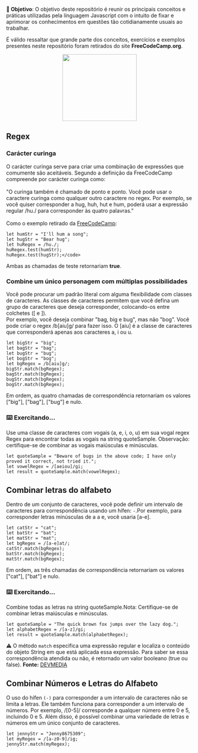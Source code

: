 
  <p><b>🏒 Objetivo</b>: O objetivo deste repositório é reunir os principais conceitos e práticas utilizadas pela línguagem Javascript com o intuito de fixar e aprimorar os conhecimentos em questões tão cotidianamente usuais ao trabalhar.</p>
  <p>É válido ressaltar que grande parte dos conceitos, exercícios e exemplos presentes neste repositório foram retirados do site <b>FreeCodeCamp.org</b>.</p>
  
<p align="center">  
  <img src="https://cdn.pixabay.com/photo/2022/03/21/21/44/file-7084007_960_720.png" height="180" width="200">
</p>

<h2>Regex</h2>
<h3>Carácter curinga</h3>
    <p>O carácter curinga serve para criar uma combinação de expressões que comumente são aceitáveis. Segundo a definição da FreeCodeCamp compreende por carácter curinga como:<br></br> "O curinga também é chamado de ponto e ponto. Você pode usar o caractere curinga como qualquer outro caractere no regex. Por exemplo, se você quiser corresponder a hug, huh, hut e hum, poderá usar a expressão regular /hu./ para corresponder às quatro palavras." <br></br>Como o exemplo retirado da <a href ="https://www.freecodecamp.org/learn/javascript-algorithms-and-data-structures/regular-expressions/match-anything-with-wildcard-period">FreeCodeCamp</a>:</p>
    
```
let humStr = "I'll hum a song";
let hugStr = "Bear hug";
let huRegex = /hu./;
huRegex.test(humStr);
huRegex.test(hugStr);</code>
```
<p>Ambas as chamadas de teste retornariam <b>true</b></b>.

<h3>Combine um único personagem com múltiplas possibilidades</h3>
    <p>Você pode procurar um padrão literal com alguma flexibilidade com classes de caracteres. As classes de caracteres permitem que você defina um grupo de caracteres que deseja corresponder, colocando-os entre colchetes ([ e ]).<br>
Por exemplo, você deseja combinar "bag, big e bug", mas não "bog". Você pode criar o regex /b[aiu]g/ para fazer isso. O [aiu] é a classe de caracteres que corresponderá apenas aos caracteres a, i ou u.</p>

 ```
let bigStr = "big";
let bagStr = "bag";
let bugStr = "bug";
let bogStr = "bog";
let bgRegex = /b[aiu]g/;
bigStr.match(bgRegex);
bagStr.match(bgRegex);
bugStr.match(bgRegex);
bogStr.match(bgRegex);

```
<p>Em ordem, as quatro chamadas de correspondência retornariam os valores ["big"], ["bag"], ["bug"] e nulo.</p>

<h3>⌨️ Exercitando...</h3>
  <p>Use uma classe de caracteres com vogais (a, e, i, o, u) em sua vogal regex Regex para encontrar todas as vogais na string quoteSample.
Observação: certifique-se de combinar as vogais maiúsculas e minúsculas.</p>

```
let quoteSample = "Beware of bugs in the above code; I have only proved it correct, not tried it.";
let vowelRegex = /[aeiou]/gi; 
let result = quoteSample.match(vowelRegex); 
```
<h2>Combinar letras do alfabeto</h2>
  <p>Dentro de um conjunto de caracteres, você pode definir um intervalo de caracteres para correspondência usando um hífen: <code>-</code>.Por exemplo, para corresponder letras minúsculas de a a e, você usaria [a-e].</p>

```
let catStr = "cat";
let batStr = "bat";
let matStr = "mat";
let bgRegex = /[a-e]at/;
catStr.match(bgRegex);
batStr.match(bgRegex);
matStr.match(bgRegex);

```
<p>Em ordem, as três chamadas de correspondência retornariam os valores ["cat"], ["bat"] e nulo.</p>

<h3>⌨️ Exercitando...</h3>
  <p>Combine todas as letras na string quoteSample.Nota: Certifique-se de combinar letras maiúsculas e minúsculas.</p>
  
```
let quoteSample = "The quick brown fox jumps over the lazy dog.";
let alphabetRegex = /[a-z]/gi;
let result = quoteSample.match(alphabetRegex); 
```
<p>⚠️ O método <code>match</code> especifica uma expressão regular e localiza o conteúdo do objeto String em que está aplicada essa expressão. Para saber se essa correspondência atendida ou não, é retornado um valor booleano (true ou false). <b>Fonte:</b> <a href= "https://www.devmedia.com.br/conceitos-basicos-sobre-expressoes-regulares-em-java/27539#:~:text=O%20m%C3%A9todo%20matches%20especifica%20uma,booleano%20(true%20ou%20false).">DEVMEDIA</a></p>

<h2>Combinar Números e Letras do Alfabeto</h2>
  <p>O uso do hífen <code>(-)</code> para corresponder a um intervalo de caracteres não se limita a letras. Ele também funciona para corresponder a um intervalo de números. Por exemplo, /[0-5]/ corresponde a qualquer número entre 0 e 5, incluindo 0 e 5. Além disso, é possível combinar uma variedade de letras e números em um único conjunto de caracteres.</p>
  
```
let jennyStr = "Jenny8675309";
let myRegex = /[a-z0-9]/ig;
jennyStr.match(myRegex);
```

